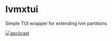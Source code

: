 # lvmxtui
Simple TUI wrapper for extending lvm partitions

[![asciicast](https://asciinema.org/a/dr56YPcNtWKoZ5AXZP4Vl3Jh4#.png)](https://asciinema.org/a/dr56YPcNtWKoZ5AXZP4Vl3Jh4#)
